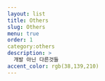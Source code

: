 ```yaml
---
layout: list
title: Others
slug: Others
menu: true
order: 1
category:others
description: >
  개발 아닌 다른것들
accent_color: rgb(38,139,210)
---
```


